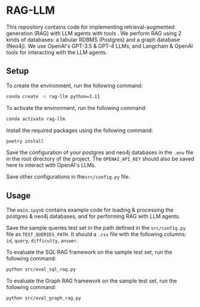 # RAG-LLM

This repository contains code for implementing retrieval-augmented generation (RAG) with LLM agents with tools . We perform RAG using 2 kinds of databases: a tabular RDBMS (Postgres) and a graph database (Neo4j). We use OpenAI's GPT-3.5 & GPT-4 LLMs, and Langchain & OpenAI tools for interacting with the LLM agents.

## Setup
To create the environment, run the following command:
```bash
conda create -n rag-llm python=3.11
```
To activate the environment, run the following command:
```bash
conda activate rag-llm
```

Install the required packages using the following command:
```bash
poetry install
```

Save the configuration of your postgres and neo4j databases in the `.env` file in the root directory of the project. The `OPENAI_API_KEY` should also be saved here to interact with OpenAI's LLMs.

Save other configurations in the`src/config.py` file.

## Usage
The `main.ipynb` contains example code for loading & processing the postgres & neo4j databases, and for performing RAG with LLM agents.

Save the sample queries test set in the path defined in the `src/config.py` file as `TEST_QUERIES_PATH`. It should a `.csv` file with the following columns: `id`, `query`, `difficulty`, `answer`.

To evaluate the SQL RAG framework on the sample test set, run the following command:
```bash
python src/eval_sql_rag.py
```

To evaluate the Graph RAG framework on the sample test set, run the following command:
```bash
python src/eval_graph_rag.py
```


